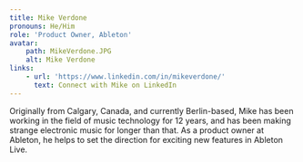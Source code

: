 ```yaml
---
title: Mike Verdone
pronouns: He/Him
role: 'Product Owner, Ableton'
avatar:
    path: MikeVerdone.JPG
    alt: Mike Verdone
links:
    - url: 'https://www.linkedin.com/in/mikeverdone/'
      text: Connect with Mike on LinkedIn
---
```


Originally from Calgary, Canada, and currently Berlin-based, Mike has been working in the field of music technology for 12 years, and has been making strange electronic music for longer than that. As a product owner at Ableton, he helps to set the direction for exciting new features in Ableton Live.
